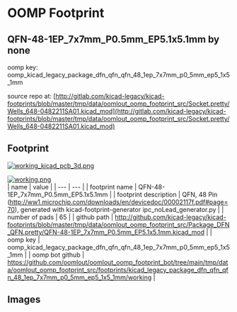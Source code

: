 # OOMP Footprint  
## QFN-48-1EP_7x7mm_P0.5mm_EP5.1x5.1mm  by none  
  
oomp key: oomp_kicad_legacy_package_dfn_qfn_qfn_48_1ep_7x7mm_p0_5mm_ep5_1x5_1mm  
  
source repo at: [http://gitlab.com/kicad-legacy/kicad-footprints/blob/master/tmp/data/oomlout_oomp_footprint_src/Socket.pretty/Wells_648-0482211SA01.kicad_mod](http://gitlab.com/kicad-legacy/kicad-footprints/blob/master/tmp/data/oomlout_oomp_footprint_src/Socket.pretty/Wells_648-0482211SA01.kicad_mod)  
## Footprint  
  
[![working_kicad_pcb_3d.png](working_kicad_pcb_3d_600.png)](working_kicad_pcb_3d.png)  
  
[![working.png](working_600.png)](working.png)  
| name | value | 
| --- | --- | 
| footprint name | QFN-48-1EP_7x7mm_P0.5mm_EP5.1x5.1mm | 
| footprint description | QFN, 48 Pin (http://ww1.microchip.com/downloads/en/devicedoc/00002117f.pdf#page=70), generated with kicad-footprint-generator ipc_noLead_generator.py | 
| number of pads | 65 | 
| github path | http://github.com/kicad-legacy/kicad-footprints/blob/master/tmp/data/oomlout_oomp_footprint_src/Package_DFN_QFN.pretty/QFN-48-1EP_7x7mm_P0.5mm_EP5.1x5.1mm.kicad_mod | 
| oomp key | oomp_kicad_legacy_package_dfn_qfn_qfn_48_1ep_7x7mm_p0_5mm_ep5_1x5_1mm | 
| oomp bot github | https://github.com/oomlout/oomlout_oomp_footprint_bot/tree/main/tmp/data/oomlout_oomp_footprint_src/footprints/kicad_legacy_package_dfn_qfn_qfn_48_1ep_7x7mm_p0_5mm_ep5_1x5_1mm/working | 
## Images  
